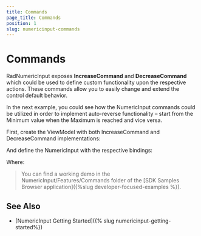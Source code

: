 ```yaml
---
title: Commands
page_title: Commands
position: 1
slug: numericinput-commands
---
```


# Commands

RadNumericInput exposes **IncreaseCommand** and **DecreaseCommand** which could be used to define custom functionality upon the respective actions.  These commands allow you to easily change and extend the control default behavior.

In the next example, you could see how the NumericInput commands could be utilized in order to implement auto-reverse functionality – start from the Minimum value when the Maximum is reached and vice versa.

First, create the ViewModel with both IncreaseCommand and DecreaseCommand implementations:

<snippet id='numericinput-features-commands-viewmodel'/>

And define the NumericInput with the respective bindings:

<snippet id='numericinput-features-commands'/>

Where:

<snippet id='xmlns-telerikinput'/>

>You can find a working demo in the NumericInput/Features/Commands folder of the [SDK Samples Browser application]({%slug developer-focused-examples %}).

## See Also

- [NumericInput Getting Started]({% slug numericinput-getting-started%})
